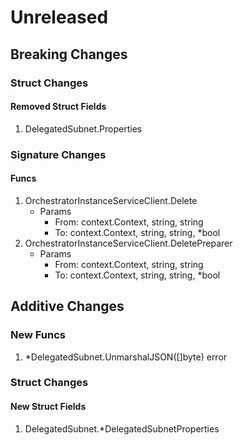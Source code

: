 # Unreleased

## Breaking Changes

### Struct Changes

#### Removed Struct Fields

1. DelegatedSubnet.Properties

### Signature Changes

#### Funcs

1. OrchestratorInstanceServiceClient.Delete
	- Params
		- From: context.Context, string, string
		- To: context.Context, string, string, *bool
1. OrchestratorInstanceServiceClient.DeletePreparer
	- Params
		- From: context.Context, string, string
		- To: context.Context, string, string, *bool

## Additive Changes

### New Funcs

1. *DelegatedSubnet.UnmarshalJSON([]byte) error

### Struct Changes

#### New Struct Fields

1. DelegatedSubnet.*DelegatedSubnetProperties
